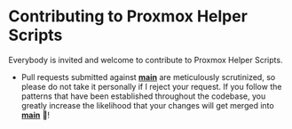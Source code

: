 # Contributing to Proxmox Helper Scripts

Everybody is invited and welcome to contribute to Proxmox Helper Scripts. 

- Pull requests submitted against [**main**](https://github.com/tteck/Proxmox/tree/main) are meticulously scrutinized, so please do not take it personally if I reject your request. If you follow the patterns that have been established throughout the codebase, you greatly increase the likelihood that your changes will get merged into [**main**](https://github.com/tteck/Proxmox/tree/main) :partying_face:!
